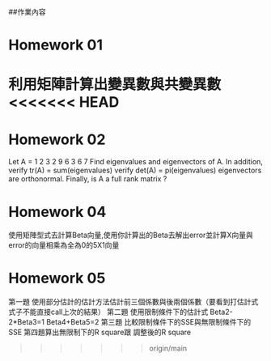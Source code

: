##作業內容

# Homework 01
利用矩陣計算出變異數與共變異數
<<<<<<< HEAD
=======

# Homework 02
Let A =
1 2 3
2 9 6
3 6 7
Find eigenvalues and eigenvectors of A. 
In addition, 
verify tr(A) = sum(eigenvalues)
verify det(A) = pi(eigenvalues)
eigenvectors are orthonormal. 
Finally, is A a full rank matrix ?

# Homework 04
使用矩陣型式去計算Beta向量,使用你計算出的Beta去解出error並計算X向量與error的向量相乘為全為0的5X1向量

# Homework 05
第一題 
使用部分估計的估計方法估計前三個係數與後兩個係數（要看到打估計式式子不能直接call上次的結果）
第二題
使用限制條件下的估計式
Beta2-2*Beta3=1
Beta4+Beta5=2
第三題
比較限制條件下的SSE與無限制條件下的SSE
第四題算出無限制下的R square跟 調整後的R square

>>>>>>> origin/main
